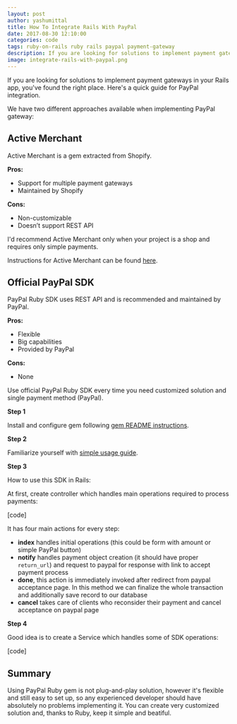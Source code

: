 ```yaml
---
layout: post
author: yashumittal
title: How To Integrate Rails With PayPal
date: 2017-08-30 12:10:00
categories: code
tags: ruby-on-rails ruby rails paypal payment-gateway
description: If you are looking for solutions to implement payment gateways in your Rails app, you've found the right place. Here's a quick guide for PayPal integration.
image: integrate-rails-with-paypal.png
---
```


If you are looking for solutions to implement payment gateways in your Rails app, you've found the right place. Here's a quick guide for PayPal integration.

We have two different approaches available when implementing PayPal gateway:

## Active Merchant

Active Merchant is a gem extracted from Shopify.

**Pros:**

* Support for multiple payment gateways
* Maintained by Shopify

**Cons:**

* Non-customizable
* Doesn’t support REST API

I'd recommend Active Merchant only when your project is a shop and requires only simple payments.

Instructions for Active Merchant can be found [here](//jldbasa.github.io/blog/2014/01/25/rails-4-paypal-express-checkout-integration/).

## Official PayPal SDK

PayPal Ruby SDK uses REST API and is recommended and maintained by PayPal.

**Pros:**

* Flexible
* Big capabilities
* Provided by PayPal

**Cons:**

* None

Use official PayPal Ruby SDK every time you need customized solution and single payment method (PayPal).

**Step 1**

Install and configure gem following [gem README instructions](//github.com/paypal/PayPal-Ruby-SDK#installation).

**Step 2**

Familiarize yourself with [simple usage guide](//devtools-paypal.com/guide/pay_paypal/ruby).

**Step 3**

How to use this SDK in Rails:

At first, create controller which handles main operations required to process payments:

[code]

It has four main actions for every step:

* **index** handles initial operations (this could be form with amount or simple PayPal button)
* **notify** handles payment object creation (it should have proper `return_url`) and request to paypal for response with link to accept payment process
* **done**, this action is immediately invoked after redirect from paypal acceptance page. In this method we can finalize the whole transaction and additionally save record to our database
* **cancel** takes care of clients who reconsider their payment and cancel acceptance on paypal page

**Step 4**

Good idea is to create a Service which handles some of SDK operations:

[code]

## Summary

Using PayPal Ruby gem is not plug-and-play solution, however it's flexible and still easy to set up, so any experienced developer should have absolutely no problems implementing it. You can create very customized solution and, thanks to Ruby, keep it simple and beatiful.
